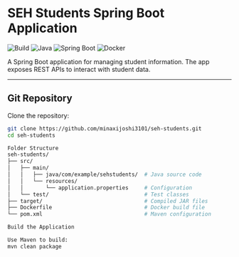 # SEH Students Spring Boot Application

![Build](https://img.shields.io/badge/build-passing-brightgreen)
![Java](https://img.shields.io/badge/Java-17-blue)
![Spring Boot](https://img.shields.io/badge/Spring_Boot-3.2.0-brightgreen)
![Docker](https://img.shields.io/badge/Docker-Ready-blue)

A Spring Boot application for managing student information. The app exposes REST APIs to interact with student data.

---

## Git Repository

Clone the repository:

```bash
git clone https://github.com/minaxijoshi3101/seh-students.git
cd seh-students

Folder Structure
seh-students/
├── src/
│   ├── main/
│   │   ├── java/com/example/sehstudents/  # Java source code
│   │   └── resources/
│   │       └── application.properties     # Configuration
│   └── test/                              # Test classes
├── target/                                # Compiled JAR files
├── Dockerfile                             # Docker build file
└── pom.xml                                # Maven configuration

Build the Application

Use Maven to build:
mvn clean package
